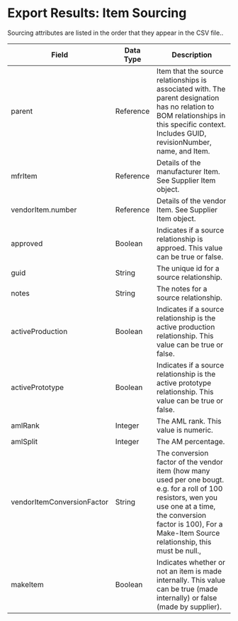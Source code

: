 # Export Results: Item Sourcing
Sourcing attributes are listed in the order that they appear in the CSV file..


| Field | Data Type | Description |
|  --- |  --- |  --- | 
| parent | Reference | Item that the source relationships is associated with. The parent designation has no relation to BOM relationships in this specific context. Includes GUID, revisionNumber, name, and Item. |
| mfrItem | Reference | Details of the manufacturer Item. See Supplier Item object. |
| vendorItem.number | Reference | Details of the vendor Item. See Supplier Item object. |
| approved | Boolean | Indicates if a source relationship is approed. This value can be true or false. |
| guid | String | The unique id for a source relationship. |
| notes | String | The notes for a source relationship. |
| activeProduction | Boolean | Indicates if a source relationship is the active production relationship. This value can be true or false. |
| activePrototype | Boolean | Indicates if a source relationship is the active prototype relationship. This value can be true or false. |
| amlRank | Integer | The AML rank. This value is numeric. |
| amlSplit | Integer | The AM percentage. |
| vendorItemConversionFactor | String | The conversion factor of the vendor item \(how many used per one bougt. e.g. for a roll of 100 resistors, wen you use one at a time, the conversion factor is 100\), For a Make\-Item Source relationship, this must be null., |
| makeItem | Boolean | Indicates whether or not an item is made internally. This value can be true \(made internally\) or false \(made by supplier\). |

